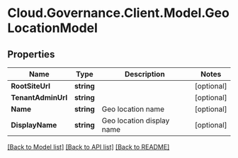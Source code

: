 # Cloud.Governance.Client.Model.GeoLocationModel
## Properties

Name | Type | Description | Notes
------------ | ------------- | ------------- | -------------
**RootSiteUrl** | **string** |  | [optional] 
**TenantAdminUrl** | **string** |  | [optional] 
**Name** | **string** | Geo location name | [optional] 
**DisplayName** | **string** | Geo location display name | [optional] 

[[Back to Model list]](../README.md#documentation-for-models) [[Back to API list]](../README.md#documentation-for-api-endpoints) [[Back to README]](../README.md)

